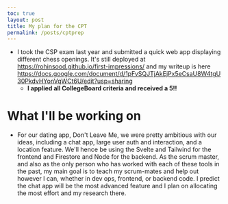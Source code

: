 ```yaml
---
toc: true
layout: post
title: My plan for the CPT
permalink: /posts/cptprep
---
```

 - I took the CSP exam last year and submitted a quick web app displaying different chess openings. It's still deployed at https://rohinsood.github.io/first-impressions/ and my writeup is here https://docs.google.com/document/d/1pFvSQJTjAkEjPx5eCsaU8W4tgU30PkdvHYonVqWCt6U/edit?usp=sharing
   - **I applied all CollegeBoard criteria and received a 5!!**

# What I'll be working on
 - For our dating app, Don't Leave Me, we were pretty ambitious with our ideas, including a chat app, large user auth and interaction, and a location feature. We'll hence be using the Svelte and Tailwind for the frontend and Firestore and Node for the backend. As the scrum master, and also as the only person who has worked with each of these tools in the past, my main goal is to teach my scrum-mates and help out however I can, whether in dev ops, frontend, or backend code. I predict the chat app will be the most advanced feature and I plan on allocating the most effort and my research there.